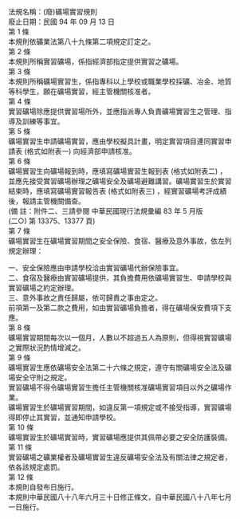 法規名稱：(廢)礦場實習規則  
廢止日期：民國 94 年 09 月 13 日  
第 1 條  
本規則依礦業法第八十九條第二項規定訂定之。  
第 2 條  
本規則所稱實習礦場，係指經濟部指定提供實習之礦場。  
第 3 條  
本規則所稱礦場實習生，係指專科以上學校或職業學校採礦、冶金、地質  
等科學生，願在礦場實習，經主管機關核准者。  
第 4 條  
實習礦場除應提供實習場所外，並應指派專人負責礦場實習生之管理、指  
導及訓練等事宜。  
第 5 條  
礦場實習生申請礦場實習，應由學校擬具計畫，明定實習項目連同實習申  
請表 (格式如附表一) 向經濟部申請核准。  
第 6 條  
礦場實習生向礦場報到時，應填寫礦場實習生報到表 (格式如附表二) ，  
並應先接受實習礦場辦理之礦場安全及礦場避難講習。礦場實習生於實習  
結束時，應填寫礦場實習報告表 (格式如附表三) ，經實習礦場考評成績  
後，報請主管機關備查。  
(備 註：附件二、三請參閱 中華民國現行法規彙編 83 年 5 月版  
(二○) 第 13375、13377 頁)  
第 7 條  
礦場實習生在礦場實習期間之安全保險、食宿、醫療及意外事故，依左列  
規定辦理：  


一、安全保險應由申請學校洽由實習礦場代辦保險事宜。  
二、食宿及醫療由實習礦場提供，其負擔費用依礦場實習生、申請學校與  
實習礦場之約定辦理。  
三、意外事故之責任歸屬，依可歸責之事由定之。  
前項第一及第二款之費用，如由實習礦場負擔者，得在礦場保安費項下支  
應。  
第 8 條  
礦場實習期間每次以一個月，人數以不超過五人為原則，但得視實習礦場  
之實際狀況酌情增減之。  
第 9 條  
礦場實習生應依礦場安全法第二十六條之規定，遵守有關礦場安全法及礦  
場安全守則之規定。  
實習礦場不得令礦場實習生擔任主管機關核准礦場實習項目以外之礦場作  
業。  
礦場實習生於礦場實習期間，如違反第一項規定或不接受指導，實習礦場  
得即停止其實習，並通知申請學校。  
第 10 條  
礦場實習生於礦場實習時，實習礦場應提供其佩帶必要之安全防護裝備。  
第 11 條  
實習礦場之礦業權者及礦場實習生違反礦場安全法及有關法律之規定者，  
依各該規定處罰。  
第 12 條  
本規則自發布日施行。  
本規則中華民國八十八年六月三十日修正條文，自中華民國八十八年七月  
一日施行。  


